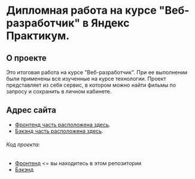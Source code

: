 # Дипломная работа на курсе "Веб-разработчик" в Яндекс Практикум.
## О проекте

Это итоговая работа на курсе "Веб-разработчик". При ее выполнении были применены все изученные на курсе технологии.
Проект представляет из себя сервис, в котором можно найти фильмы по запросу и сохранить в личном кабинете.

## Адрес сайта
- [Фронтенд часть расположена здесь](https://grossuast.movie.nomoreparties.sbs/).
- [Бэкэнд часть расположена здесь](https://api.grossuast.movie.nomoreparties.sbs).

###### Код проекта:
- [Фронтенд](https://github.com/GrossuAst/movies-explorer-frontend) <= вы находитесь в этом репозитории
- [Бэкэнд](https://github.com/GrossuAst/movies-explorer-api)

